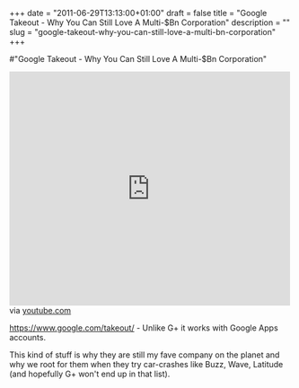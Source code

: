 +++
date = "2011-06-29T13:13:00+01:00"
draft = false
title = "Google Takeout - Why You Can Still Love A Multi-$Bn Corporation"
description = ""
slug = "google-takeout-why-you-can-still-love-a-multi-bn-corporation"
+++

#"Google Takeout - Why You Can Still Love A Multi-$Bn Corporation"


 <div class="posterous_bookmarklet_entry">
 <iframe allowfullscreen="true" src="http://www.youtube.com/embed/QP4NI5o-WUw" frameborder="0" height="417" width="500"></iframe>

<div class="posterous_quote_citation">via <a href="http://www.youtube.com/watch?v=QP4NI5o-WUw&amp;feature=player_embedded">youtube.com</a></div>
 <p><a href="https://www.google.com/takeout/">https://www.google.com/takeout/</a> - Unlike G+ it works with Google Apps accounts. 
</p><p>This kind of stuff is why they are still my fave company on the planet and why we root for them when they try car-crashes like Buzz, Wave, Latitude (and hopefully G+ won't end up in that list).</p></div>
 
